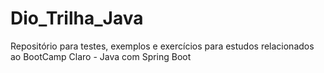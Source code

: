 # Dio_Trilha_Java
Repositório para testes, exemplos e exercícios para estudos relacionados ao BootCamp Claro - Java com Spring Boot
